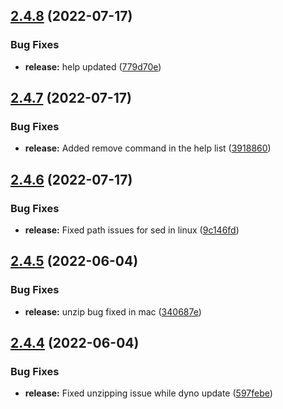 ## [2.4.8](https://github.com/ashindiano/dyno/compare/v2.4.7...v2.4.8) (2022-07-17)


### Bug Fixes

* **release:** help updated ([779d70e](https://github.com/ashindiano/dyno/commit/779d70e3962075cce957fb1c32a8c67c51bce317))



## [2.4.7](https://github.com/ashindiano/dyno/compare/v2.4.6...v2.4.7) (2022-07-17)


### Bug Fixes

* **release:** Added remove command in the help list ([3918860](https://github.com/ashindiano/dyno/commit/3918860a8f5e25b4c3c98d5bd24d1bc72b534ce8))



## [2.4.6](https://github.com/ashindiano/dyno/compare/v2.4.5...v2.4.6) (2022-07-17)


### Bug Fixes

* **release:** Fixed path issues for sed in linux ([9c146fd](https://github.com/ashindiano/dyno/commit/9c146fdf5782a3e6503011e437cadaf3059a8a0b))



## [2.4.5](https://github.com/ashindiano/dyno/compare/v2.4.4...v2.4.5) (2022-06-04)


### Bug Fixes

* **release:** unzip bug fixed in mac ([340687e](https://github.com/ashindiano/dyno/commit/340687e2d8059b18f1a833662a0bbc289459a729))



## [2.4.4](https://github.com/ashindiano/dyno/compare/v2.4.3...v2.4.4) (2022-06-04)


### Bug Fixes

* **release:** Fixed unzipping issue while dyno update ([597febe](https://github.com/ashindiano/dyno/commit/597febec3985a2ca69bafed0e71ec194ef7f31cc))



